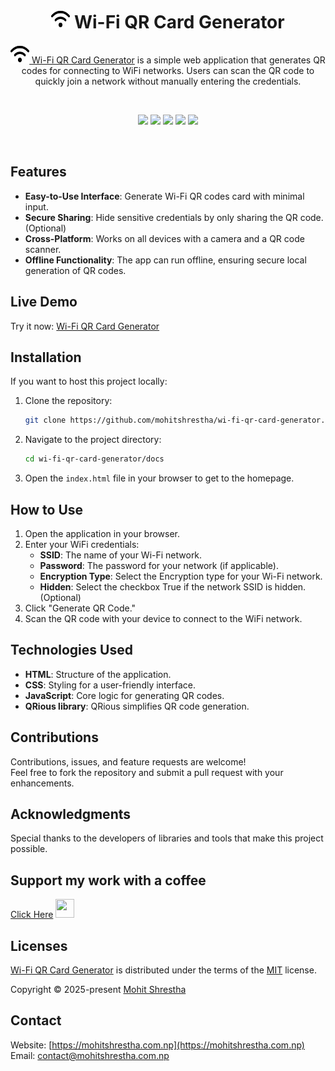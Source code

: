 
<h1 align="center"><img src="assets/media/wifi-solid.svg" width="30" height="30"/> Wi-Fi QR Card Generator </h1>
<div align="left">
  
<p align="center"><a href="https://github.com/mohitshrestha/wi-fi-qr-card-generator" align="center"><img src="assets/media/wifi-solid.svg" width="30" height="30"> Wi-Fi QR Card Generator</a> is a simple web application that generates QR codes for connecting to WiFi networks. Users can scan the QR code to quickly join a network without manually entering the credentials.</p> 

<br>
<p align="center">
        <img src="https://img.shields.io/github/created-at/mohitshrestha/wi-fi-qr-card-generator"/>
        <img src="https://img.shields.io/github/commit-activity/m/mohitshrestha/wi-fi-qr-card-generator"/>
        <img src="https://img.shields.io/github/forks/mohitshrestha/wi-fi-qr-card-generator"/>
        <img src="https://img.shields.io/github/stars/mohitshrestha/wi-fi-qr-card-generator"/>
        <img src="https://img.shields.io/github/watchers/mohitshrestha/wi-fi-qr-card-generator"/>
</p>
<br>

## Features

- **Easy-to-Use Interface**: Generate Wi-Fi QR codes card with minimal input.
- **Secure Sharing**: Hide sensitive credentials by only sharing the QR code. (Optional)
- **Cross-Platform**: Works on all devices with a camera and a QR code scanner.
- **Offline Functionality**: The app can run offline, ensuring secure local generation of QR codes.

## Live Demo

Try it now: [Wi-Fi QR Card Generator](https://mohitshrestha.github.io/wi-fi-qr-card-generator/)

## Installation

If you want to host this project locally:

1. Clone the repository:
   ```bash
   git clone https://github.com/mohitshrestha/wi-fi-qr-card-generator.git
   ```
2. Navigate to the project directory:
   ```bash
   cd wi-fi-qr-card-generator/docs
   ```
3. Open the `index.html` file in your browser to get to the homepage.

## How to Use

1. Open the application in your browser.
2. Enter your WiFi credentials:
   - **SSID**: The name of your Wi-Fi network.
   - **Password**: The password for your network (if applicable).
   - **Encryption Type**: Select the Encryption type for your Wi-Fi network.
   - **Hidden**: Select the checkbox True if the network SSID is hidden. (Optional)
3. Click "Generate QR Code."
4. Scan the QR code with your device to connect to the WiFi network.

## Technologies Used

- **HTML**: Structure of the application.
- **CSS**: Styling for a user-friendly interface.
- **JavaScript**: Core logic for generating QR codes.
- **QRious library**: QRious simplifies QR code generation.

## Contributions

Contributions, issues, and feature requests are welcome!  
Feel free to fork the repository and submit a pull request with your enhancements.


## Acknowledgments

Special thanks to the developers of libraries and tools that make this project possible.

## Support my work with a coffee

[Click Here](https://ko-fi.com/mohitshrestha "https://ko-fi.com/mohitshrestha") [<img src="https://github.githubassets.com/images/modules/site/icons/funding_platforms/ko_fi.svg" width="30" height="30"/>](https://ko-fi.com/mohitshrestha "https://ko-fi.com/mohitshrestha")

## Licenses

[Wi-Fi QR Card Generator](https://mohitshrestha.github.io/wi-fi-qr-card-generator/) is distributed under the terms of the [MIT](https://github.com/mohitshrestha/wi-fi-qr-card-generator/blob/main/LICENSE) license.

Copyright © 2025-present [Mohit Shrestha](https://mohitshrestha.com.np/) 

## Contact
Website: [https://mohitshrestha.com.np](https://mohitshrestha.com.np)
Email: <contact@mohitshrestha.com.np>
